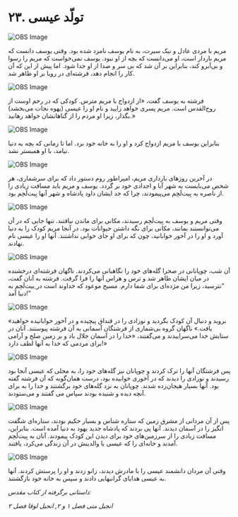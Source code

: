 # ۲۳. تولّد عیسی

![OBS Image](https://cdn.door43.org/obs/jpg/360px/obs-en-23-01.jpg)

مریم با مردی عادل و نیک سیرت، به نام یوسف نامزد شده بود. وقتی یوسف دانست که مریم باردار است، او می‌دانست که بچه از او نبود. یوسف نمی‌خواست که مریم را رسوا و بی‌آبرو کند، بنابراین بر آن شد که بی سر و صدا از او جدا شود. اما پیش از این که آن کار را انجام دهد، فرشته‌ای در رویا بر او ظاهر شد.

![OBS Image](https://cdn.door43.org/obs/jpg/360px/obs-en-23-02.jpg)

فرشته به یوسف گفت، «از ازدواج با مریم مترس. کودکی که در رحم اوست از روح‌القدس است. مریم پسری خواهد زایید و نام او را عیسی (یهوه نجات می‌بخشد) بگذار، زیرا او مردم را از گناهانشان خواهد رهانید.»

![OBS Image](https://cdn.door43.org/obs/jpg/360px/obs-en-23-03.jpg)

بنابراین یوسف با مریم ازدواج کرد و او را به خانه خود برد. اما تا زمانی که بچه به دنیا نیامد، با او همبستر نشد.

![OBS Image](https://cdn.door43.org/obs/jpg/360px/obs-en-23-04.jpg)

در آخرین روزهای بارداری مریم، امپراطور روم دستور داد که برای سرشماری، هر شخص می‌بایست به شهر آبا و اجدادی خود بر گردد. یوسف و مریم باید مسافت زیادی را از ناصره به بِیت‌لَحِم می‌پیمودند، چرا که جد ایشان داود پادشاه و شهر آنها بِیت‌لَحِم بود.

![OBS Image](https://cdn.door43.org/obs/jpg/360px/obs-en-23-05.jpg)

وقتی مریم و یوسف به بِیت‌لَحِم رسیدند، مکانی برای ماندن نیافتند. تنها جایی که در آن می‌توانستند بمانند، مکانی برای نگه داشتن حیوانات بود. در آنجا مریم کودک را به دنیا آورد و او را در آخور خوابانید، چون که برای او جای خوابی نداشتند. آنها او را عیسی نام نهادند.

![OBS Image](https://cdn.door43.org/obs/jpg/360px/obs-en-23-06.jpg)

آن شب، چوپانانی در صحرا گله‌های خود را نگاهبانی می‌کردند. ناگهان فرشته‌ای درخشنده در میان ایشان ظاهر شد و  ترس و هراس آنها را فرا گرفت. فرشته به آنان گفت، “نترسید، زیرا من مژده‌ای برای شما دارم. مسیح موعود که خداوند است در ِبیت‌لَحِم به دنیا آمد!”

![OBS Image](https://cdn.door43.org/obs/jpg/360px/obs-en-23-07.jpg)

«بروید و دنبال آن کودک بگردید و نوزادی را در قنداق پیچیده و در آخور خوابانیده خواهید یافت.» ناگهان گروه بی‌شماری از فرشتگان آسمانی به آن فرشته پیوستند. آنان در ستایش خدا می‌سراییدند و می‌گفتند، «خدا را در آسمان جلال باد و بر زمین صلح و آرامی برای مردمی که خدا به آنها لطف دارد!»

![OBS Image](https://cdn.door43.org/obs/jpg/360px/obs-en-23-08.jpg)

پس فرشتگان آنها را ترک کردند و چوپانان نیز گله‌های خود را، به محلی که عیسی آنجا بود رسیدند و نوزادی را دیدند که در آخوری خوابیده بود، درست همان‌گونه که آن فرشته گفته بود. آنها بسیار هیجان‌زده شدند. چوپانان به نزد گله‌های خود برگشتند و خدا را به برای آنچه دیده و شنیده بودند سپاس می گفتند و می‌ستودند.

![OBS Image](https://cdn.door43.org/obs/jpg/360px/obs-en-23-09.jpg)

پس از آن مردانی از مشرق زمین که ستاره شناس و بسیار حکیم بودند، ستاره‌ای شگفت انگیز را در آسمان دیدند. آنها پی بردند که پادشاه جدید یهود به دنیا آمده است. بنابراین، مسافت زیادی را از سرزمین‌های خود برای دیدن این کودک پیمودند. آنان به بِیت‌لَحِم آمدند و خانه‌ای را که عیسی با والدینش در آن زندگی می‌کرد، یافتند.

![OBS Image](https://cdn.door43.org/obs/jpg/360px/obs-en-23-10.jpg)

وقتی آن مردان دانشمند عیسی را با مادرش دیدند، زانو زدند و او را پرستش کردند. آنها به عیسی هدایای گرانبهایی دادند و سپس به خانه خود بازگشتند.

_داستانی برگرفته از کتاب مقدس:_

_انجیل متی فصل ۱ و ۲,  انجیل لوقا فصل ۲_
